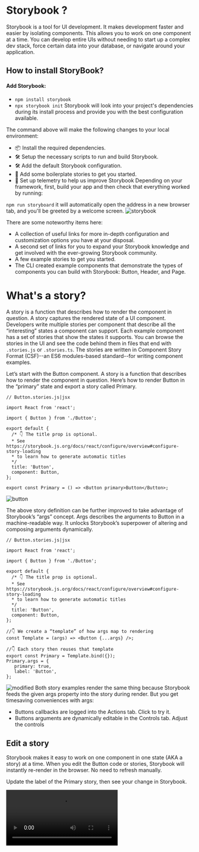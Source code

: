 
# Storybook ?
Storybook is a tool for UI development. It makes development faster and easier by isolating components. This allows you to work on one component at a time. You can develop entire UIs without needing to start up a complex dev stack, force certain data into your database, or navigate around your application.


## How to install StoryBook?
#### Add Storybook:
* ```npm install storybook```
* ```npx storybook init```
Storybook will look into your project's dependencies during its install process and provide you with the best configuration available.

The command above will make the following changes to your local environment:
* 📦 Install the required dependencies.
* 🛠 Setup the necessary scripts to run and build Storybook.
* 🛠 Add the default Storybook configuration.
* 📝 Add some boilerplate stories to get you started.
* 📡 Set up telemetry to help us improve Storybook
Depending on your framework, first, build your app and then check that everything worked by running:

 ```npm run storyboard```
it will automatically open the address in a new browser tab, and you'll be greeted by a welcome screen.
![storybook](https://storybook.js.org/0c574a42143da65f91a53764c711a10e/example-welcome.png)

There are some noteworthy items here:
* A collection of useful links for more in-depth configuration and customization options you have at your disposal.
* A second set of links for you to expand your Storybook knowledge and get involved with the ever-growing Storybook community.
* A few example stories to get you started.
* The CLI created example components that demonstrate the types of components you can build with Storybook: Button, Header, and Page.

# What's a story?
A story is a function that describes how to render the component in question.
A story captures the rendered state of a UI component. Developers write multiple stories per component that describe all the “interesting” states a component can support.
Each example component has a set of stories that show the states it supports. You can browse the stories in the UI and see the code behind them in files that end with ```.stories.js``` or ```.stories.ts```. The stories are written in Component Story Format (CSF)--an ES6 modules-based standard--for writing component examples.

Let’s start with the Button component. A story is a function that describes how to render the component in question. Here’s how to render Button in the “primary” state and export a story called Primary.

```
// Button.stories.js|jsx

import React from 'react';

import { Button } from './Button';

export default {
  /* 👇 The title prop is optional.
  * See https://storybook.js.org/docs/react/configure/overview#configure-story-loading
  * to learn how to generate automatic titles
  */
  title: 'Button',
  component: Button,
};

export const Primary = () => <Button primary>Button</Button>; 
```

![button](https://storybook.js.org/d1406df7f9ce817ae0e5b3eb5f1bf1f3/example-button-noargs.png)


The above story definition can be further improved to take advantage of Storybook’s “args” concept. Args describes the arguments to Button in a machine-readable way. It unlocks Storybook’s superpower of altering and composing arguments dynamically.

```
// Button.stories.js|jsx

import React from 'react';

import { Button } from './Button';

export default {
  /* 👇 The title prop is optional.
  * See https://storybook.js.org/docs/react/configure/overview#configure-story-loading
  * to learn how to generate automatic titles
  */
  title: 'Button',
  component: Button,
};

//👇 We create a “template” of how args map to rendering
const Template = (args) => <Button {...args} />;

//👇 Each story then reuses that template
export const Primary = Template.bind({});
Primary.args = {
   primary: true,
   label: 'Button',
};
```
![modified](https://storybook.js.org/ff519d6518900d4be0ce86bbf3655913/example-button-args.png)
Both story examples render the same thing because Storybook feeds the given args property into the story during render. But you get timesaving conveniences with args:

* Buttons callbacks are logged into the Actions tab. Click to try it.
* Buttons arguments are dynamically editable in the Controls tab. Adjust the controls

## Edit a story

Storybook makes it easy to work on one component in one state (AKA a story) at a time. When you edit the Button code or stories, Storybook will instantly re-render in the browser. No need to refresh manually.

Update the label of the Primary story, then see your change in Storybook.
<!-- 
![Link] (https://storybook.js.org/db8564b68cb4c974dc1f7b8834cfb4ee/example-button-hot-module-reload-optimized.mp4) -->

<video src="https://storybook.js.org/db8564b68cb4c974dc1f7b8834cfb4ee/example-button-hot-module-reload-optimized.mp4" controls="controls" style="max-width: 730px;">video</video>